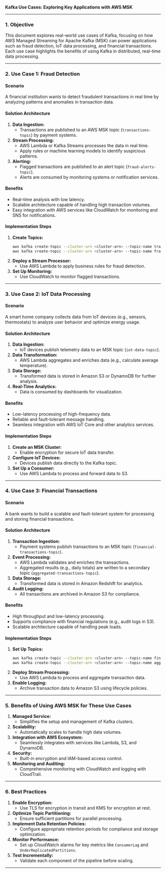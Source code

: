 **Kafka Use Cases: Exploring Key Applications with AWS MSK**

---

### **1. Objective**
This document explores real-world use cases of Kafka, focusing on how AWS Managed Streaming for Apache Kafka (MSK) can power applications such as fraud detection, IoT data processing, and financial transactions. Each use case highlights the benefits of using Kafka in distributed, real-time data processing.

---

### **2. Use Case 1: Fraud Detection**
#### **Scenario**
A financial institution wants to detect fraudulent transactions in real time by analyzing patterns and anomalies in transaction data.

#### **Solution Architecture**
1. **Data Ingestion:**
   - Transactions are published to an AWS MSK topic (`transactions-topic`) by payment systems.
2. **Stream Processing:**
   - AWS Lambda or Kafka Streams processes the data in real time.
   - Apply rules or machine learning models to identify suspicious patterns.
3. **Alerting:**
   - Flagged transactions are published to an alert topic (`fraud-alerts-topic`).
   - Alerts are consumed by monitoring systems or notification services.

#### **Benefits**
- Real-time analysis with low latency.
- Scalable architecture capable of handling high transaction volumes.
- Easy integration with AWS services like CloudWatch for monitoring and SNS for notifications.

#### **Implementation Steps**
1. **Create Topics:**
   ```bash
   aws kafka create-topic --cluster-arn <cluster-arn> --topic-name transactions-topic
   aws kafka create-topic --cluster-arn <cluster-arn> --topic-name fraud-alerts-topic
   ```
2. **Deploy a Stream Processor:**
   - Use AWS Lambda to apply business rules for fraud detection.
3. **Set Up Monitoring:**
   - Use CloudWatch to monitor flagged transactions.

---

### **3. Use Case 2: IoT Data Processing**
#### **Scenario**
A smart home company collects data from IoT devices (e.g., sensors, thermostats) to analyze user behavior and optimize energy usage.

#### **Solution Architecture**
1. **Data Ingestion:**
   - IoT devices publish telemetry data to an MSK topic (`iot-data-topic`).
2. **Data Transformation:**
   - AWS Lambda aggregates and enriches data (e.g., calculate average temperature).
3. **Data Storage:**
   - Transformed data is stored in Amazon S3 or DynamoDB for further analysis.
4. **Real-Time Analytics:**
   - Data is consumed by dashboards for visualization.

#### **Benefits**
- Low-latency processing of high-frequency data.
- Reliable and fault-tolerant message handling.
- Seamless integration with AWS IoT Core and other analytics services.

#### **Implementation Steps**
1. **Create an MSK Cluster:**
   - Enable encryption for secure IoT data transfer.
2. **Configure IoT Devices:**
   - Devices publish data directly to the Kafka topic.
3. **Set Up a Consumer:**
   - Use AWS Lambda to process and forward data to S3.

---

### **4. Use Case 3: Financial Transactions**
#### **Scenario**
A bank wants to build a scalable and fault-tolerant system for processing and storing financial transactions.

#### **Solution Architecture**
1. **Transaction Ingestion:**
   - Payment systems publish transactions to an MSK topic (`financial-transactions-topic`).
2. **Event Processing:**
   - AWS Lambda validates and enriches the transactions.
   - Aggregated results (e.g., daily totals) are written to a secondary topic (`aggregated-transactions-topic`).
3. **Data Storage:**
   - Transformed data is stored in Amazon Redshift for analytics.
4. **Audit Logging:**
   - All transactions are archived in Amazon S3 for compliance.

#### **Benefits**
- High throughput and low-latency processing.
- Supports compliance with financial regulations (e.g., audit logs in S3).
- Scalable architecture capable of handling peak loads.

#### **Implementation Steps**
1. **Set Up Topics:**
   ```bash
   aws kafka create-topic --cluster-arn <cluster-arn> --topic-name financial-transactions-topic
   aws kafka create-topic --cluster-arn <cluster-arn> --topic-name aggregated-transactions-topic
   ```
2. **Deploy Stream Processing:**
   - Use AWS Lambda to process and aggregate transaction data.
3. **Enable Logging:**
   - Archive transaction data to Amazon S3 using lifecycle policies.

---

### **5. Benefits of Using AWS MSK for These Use Cases**
1. **Managed Service:**
   - Simplifies the setup and management of Kafka clusters.
2. **Scalability:**
   - Automatically scales to handle high data volumes.
3. **Integration with AWS Ecosystem:**
   - Seamlessly integrates with services like Lambda, S3, and DynamoDB.
4. **Security:**
   - Built-in encryption and IAM-based access control.
5. **Monitoring and Auditing:**
   - Comprehensive monitoring with CloudWatch and logging with CloudTrail.

---

### **6. Best Practices**
1. **Enable Encryption:**
   - Use TLS for encryption in transit and KMS for encryption at rest.
2. **Optimize Topic Partitioning:**
   - Ensure sufficient partitions for parallel processing.
3. **Implement Data Retention Policies:**
   - Configure appropriate retention periods for compliance and storage optimization.
4. **Monitor Performance:**
   - Set up CloudWatch alarms for key metrics like `ConsumerLag` and `UnderReplicatedPartitions`.
5. **Test Incrementally:**
   - Validate each component of the pipeline before scaling.

---

